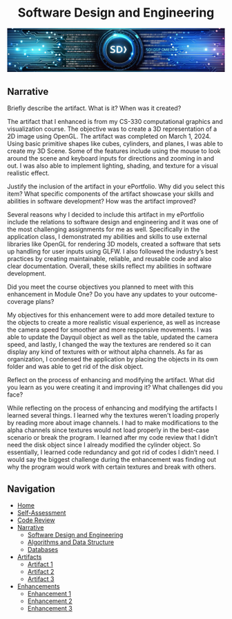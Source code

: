 <h1 align="center">Software Design and Engineering</h1>
<p align="center">
  <img src="SDB.JPG" alt="Software Design and Engineering Banner">
</p>

## Narrative
Briefly describe the artifact. What is it? When was it created?  

The artifact that I enhanced is from my CS-330 computational graphics and visualization course. The objective was to create a 3D representation of a 2D image using OpenGL.  The artifact was completed on March 1, 2024.  Using basic primitive shapes like cubes, cylinders, and planes, I was able to create my 3D Scene.  Some of the features include using the mouse to look around the scene and keyboard inputs for directions and zooming in and out.  I was also able to implement lighting, shading, and texture for a visual realistic effect. 

Justify the inclusion of the artifact in your ePortfolio. Why did you select this item? What specific components of the artifact showcase your skills and abilities in software development? How was the artifact improved?  

Several reasons why I decided to include this artifact in my ePortfolio include the relations to software design and engineering and it was one of the most challenging assignments for me as well.  Specifically in the application class, I demonstrated my abilities and skills to use external libraries like OpenGL for rendering 3D models, created a software that sets up handling for user inputs using GLFW.  I also followed the industry’s best practices by creating maintainable, reliable, and reusable code and also clear documentation.  Overall, these skills reflect my abilities in software development.

Did you meet the course objectives you planned to meet with this enhancement in Module One? Do you have any updates to your outcome-coverage plans?  

My objectives for this enhancement were to add more detailed texture to the objects to create a more realistic visual experience, as well as increase the camera speed for smoother and more responsive movements.  I was able to update the Dayquil object as well as the table, updated the camera speed, and lastly, I changed the way the textures are rendered so it can display any kind of textures with or without alpha channels.  As far as organization, I condensed the application by placing the objects in its own folder and was able to get rid of the disk object.
 
Reflect on the process of enhancing and modifying the artifact. What did you learn as you were creating it and improving it? What challenges did you face?

While reflecting on the process of enhancing and modifying the artifacts I learned several things.  I learned why the textures weren't loading properly by reading more about image channels.  I had to make modifications to the alpha channels since textures would not load properly in the best-case scenario or break the program.  I learned after my code review that I didn’t need the disk object since I already modified the cylinder object.  So essentially, I learned code redundancy and got rid of codes I didn’t need.  I would say the biggest challenge during the enhancement was finding out why the program would work with certain textures and break with others.

## Navigation

- [Home](https://github.com/paulp89/ePortfolio/blob/main/README.md)
- [Self-Assessment](https://github.com/paulp89/ePortfolio/blob/main/README.md)
- [Code Review](https://github.com/paulp89/ePortfolio/blob/main/Code%20Review.md)
- [Narrative]()
  - [Software Design and Engineering](https://github.com/paulp89/ePortfolio/blob/main/Software%20Design%20and%20Engineering.md)
  - [Algorithms and Data Structure](https://github.com/paulp89/ePortfolio/edit/main/Software%20Design%20and%20Engineering.md)
  - [Databases](https://github.com/paulp89/ePortfolio/blob/main/Artifact%203.md)
- [Artifacts](https://github.com/paulp89/ePortfolio/tree/main/Original%20Artifacts)
  - [Artifact 1](https://github.com/paulp89/ePortfolio/blob/main/Artifact%201.md)
  - [Artifact 2](https://github.com/paulp89/ePortfolio/blob/main/Artifact%202.md)
  - [Artifact 3](https://github.com/paulp89/ePortfolio/blob/main/Artifact%203.md)
- [Enhancements](https://github.com/paulp89/ePortfolio/tree/main/Enhancement)
  - [Enhancement 1](https://github.com/paulp89/ePortfolio/blob/main/Enhancement/Enhancement1.md)
  - [Enhancement 2](https://github.com/paulp89/ePortfolio/blob/main/Enhancement/Enhancement2.md)
  - [Enhancement 3](https://github.com/paulp89/ePortfolio/blob/main/Enhancement/Enhancement3.md)
